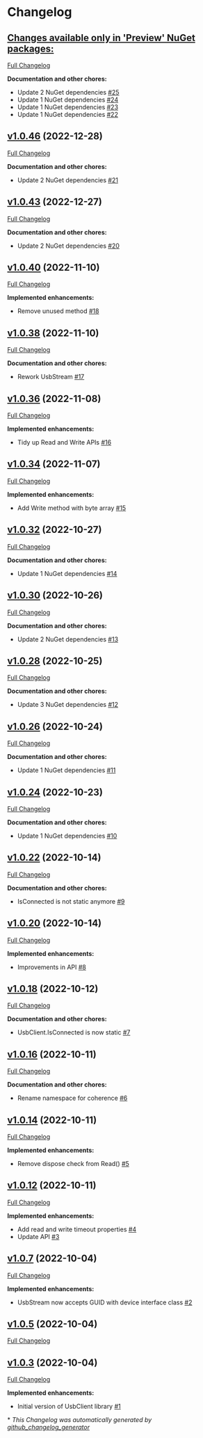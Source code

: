 # Changelog

## [**Changes available only in 'Preview' NuGet packages:**](https://github.com/nanoframework/System.Device.UsbClient/tree/HEAD)

[Full Changelog](https://github.com/nanoframework/System.Device.UsbClient/compare/v1.0.46...HEAD)

**Documentation and other chores:**

- Update 2 NuGet dependencies [\#25](https://github.com/nanoframework/System.Device.UsbClient/pull/25)
- Update 1 NuGet dependencies [\#24](https://github.com/nanoframework/System.Device.UsbClient/pull/24)
- Update 1 NuGet dependencies [\#23](https://github.com/nanoframework/System.Device.UsbClient/pull/23)
- Update 1 NuGet dependencies [\#22](https://github.com/nanoframework/System.Device.UsbClient/pull/22)

## [v1.0.46](https://github.com/nanoframework/System.Device.UsbClient/tree/v1.0.46) (2022-12-28)

[Full Changelog](https://github.com/nanoframework/System.Device.UsbClient/compare/v1.0.43...v1.0.46)

**Documentation and other chores:**

- Update 2 NuGet dependencies [\#21](https://github.com/nanoframework/System.Device.UsbClient/pull/21)

## [v1.0.43](https://github.com/nanoframework/System.Device.UsbClient/tree/v1.0.43) (2022-12-27)

[Full Changelog](https://github.com/nanoframework/System.Device.UsbClient/compare/v1.0.40...v1.0.43)

**Documentation and other chores:**

- Update 2 NuGet dependencies [\#20](https://github.com/nanoframework/System.Device.UsbClient/pull/20)

## [v1.0.40](https://github.com/nanoframework/System.Device.UsbClient/tree/v1.0.40) (2022-11-10)

[Full Changelog](https://github.com/nanoframework/System.Device.UsbClient/compare/v1.0.38...v1.0.40)

**Implemented enhancements:**

- Remove unused method [\#18](https://github.com/nanoframework/System.Device.UsbClient/pull/18)

## [v1.0.38](https://github.com/nanoframework/System.Device.UsbClient/tree/v1.0.38) (2022-11-10)

[Full Changelog](https://github.com/nanoframework/System.Device.UsbClient/compare/v1.0.36...v1.0.38)

**Documentation and other chores:**

- Rework UsbStream [\#17](https://github.com/nanoframework/System.Device.UsbClient/pull/17)

## [v1.0.36](https://github.com/nanoframework/System.Device.UsbClient/tree/v1.0.36) (2022-11-08)

[Full Changelog](https://github.com/nanoframework/System.Device.UsbClient/compare/v1.0.34...v1.0.36)

**Implemented enhancements:**

- Tidy up Read and Write APIs [\#16](https://github.com/nanoframework/System.Device.UsbClient/pull/16)

## [v1.0.34](https://github.com/nanoframework/System.Device.UsbClient/tree/v1.0.34) (2022-11-07)

[Full Changelog](https://github.com/nanoframework/System.Device.UsbClient/compare/v1.0.32...v1.0.34)

**Implemented enhancements:**

- Add Write method with byte array [\#15](https://github.com/nanoframework/System.Device.UsbClient/pull/15)

## [v1.0.32](https://github.com/nanoframework/System.Device.UsbClient/tree/v1.0.32) (2022-10-27)

[Full Changelog](https://github.com/nanoframework/System.Device.UsbClient/compare/v1.0.30...v1.0.32)

**Documentation and other chores:**

- Update 1 NuGet dependencies [\#14](https://github.com/nanoframework/System.Device.UsbClient/pull/14)

## [v1.0.30](https://github.com/nanoframework/System.Device.UsbClient/tree/v1.0.30) (2022-10-26)

[Full Changelog](https://github.com/nanoframework/System.Device.UsbClient/compare/v1.0.28...v1.0.30)

**Documentation and other chores:**

- Update 2 NuGet dependencies [\#13](https://github.com/nanoframework/System.Device.UsbClient/pull/13)

## [v1.0.28](https://github.com/nanoframework/System.Device.UsbClient/tree/v1.0.28) (2022-10-25)

[Full Changelog](https://github.com/nanoframework/System.Device.UsbClient/compare/v1.0.26...v1.0.28)

**Documentation and other chores:**

- Update 3 NuGet dependencies [\#12](https://github.com/nanoframework/System.Device.UsbClient/pull/12)

## [v1.0.26](https://github.com/nanoframework/System.Device.UsbClient/tree/v1.0.26) (2022-10-24)

[Full Changelog](https://github.com/nanoframework/System.Device.UsbClient/compare/v1.0.24...v1.0.26)

**Documentation and other chores:**

- Update 1 NuGet dependencies [\#11](https://github.com/nanoframework/System.Device.UsbClient/pull/11)

## [v1.0.24](https://github.com/nanoframework/System.Device.UsbClient/tree/v1.0.24) (2022-10-23)

[Full Changelog](https://github.com/nanoframework/System.Device.UsbClient/compare/v1.0.22...v1.0.24)

**Documentation and other chores:**

- Update 1 NuGet dependencies [\#10](https://github.com/nanoframework/System.Device.UsbClient/pull/10)

## [v1.0.22](https://github.com/nanoframework/System.Device.UsbClient/tree/v1.0.22) (2022-10-14)

[Full Changelog](https://github.com/nanoframework/System.Device.UsbClient/compare/v1.0.20...v1.0.22)

**Documentation and other chores:**

- IsConnected is not static anymore [\#9](https://github.com/nanoframework/System.Device.UsbClient/pull/9)

## [v1.0.20](https://github.com/nanoframework/System.Device.UsbClient/tree/v1.0.20) (2022-10-14)

[Full Changelog](https://github.com/nanoframework/System.Device.UsbClient/compare/v1.0.18...v1.0.20)

**Implemented enhancements:**

- Improvements in API [\#8](https://github.com/nanoframework/System.Device.UsbClient/pull/8)

## [v1.0.18](https://github.com/nanoframework/System.Device.UsbClient/tree/v1.0.18) (2022-10-12)

[Full Changelog](https://github.com/nanoframework/System.Device.UsbClient/compare/v1.0.16...v1.0.18)

**Documentation and other chores:**

- UsbClient.IsConnected is now static [\#7](https://github.com/nanoframework/System.Device.UsbClient/pull/7)

## [v1.0.16](https://github.com/nanoframework/System.Device.UsbClient/tree/v1.0.16) (2022-10-11)

[Full Changelog](https://github.com/nanoframework/System.Device.UsbClient/compare/v1.0.14...v1.0.16)

**Documentation and other chores:**

- Rename namespace for coherence [\#6](https://github.com/nanoframework/System.Device.UsbClient/pull/6)

## [v1.0.14](https://github.com/nanoframework/System.Device.UsbClient/tree/v1.0.14) (2022-10-11)

[Full Changelog](https://github.com/nanoframework/System.Device.UsbClient/compare/v1.0.12...v1.0.14)

**Implemented enhancements:**

- Remove dispose check from Read\(\) [\#5](https://github.com/nanoframework/System.Device.UsbClient/pull/5)

## [v1.0.12](https://github.com/nanoframework/System.Device.UsbClient/tree/v1.0.12) (2022-10-11)

[Full Changelog](https://github.com/nanoframework/System.Device.UsbClient/compare/v1.0.7...v1.0.12)

**Implemented enhancements:**

- Add read and write timeout properties [\#4](https://github.com/nanoframework/System.Device.UsbClient/pull/4)
- Update API [\#3](https://github.com/nanoframework/System.Device.UsbClient/pull/3)

## [v1.0.7](https://github.com/nanoframework/System.Device.UsbClient/tree/v1.0.7) (2022-10-04)

[Full Changelog](https://github.com/nanoframework/System.Device.UsbClient/compare/v1.0.5...v1.0.7)

**Implemented enhancements:**

- UsbStream now accepts GUID with device interface class [\#2](https://github.com/nanoframework/System.Device.UsbClient/pull/2)

## [v1.0.5](https://github.com/nanoframework/System.Device.UsbClient/tree/v1.0.5) (2022-10-04)

[Full Changelog](https://github.com/nanoframework/System.Device.UsbClient/compare/v1.0.3...v1.0.5)

## [v1.0.3](https://github.com/nanoframework/System.Device.UsbClient/tree/v1.0.3) (2022-10-04)

[Full Changelog](https://github.com/nanoframework/System.Device.UsbClient/compare/b4ea21beb75b7f6cf89b9370cbe4c98357648e78...v1.0.3)

**Implemented enhancements:**

- Initial version of UsbClient library [\#1](https://github.com/nanoframework/System.Device.UsbClient/pull/1)



\* *This Changelog was automatically generated by [github_changelog_generator](https://github.com/github-changelog-generator/github-changelog-generator)*
